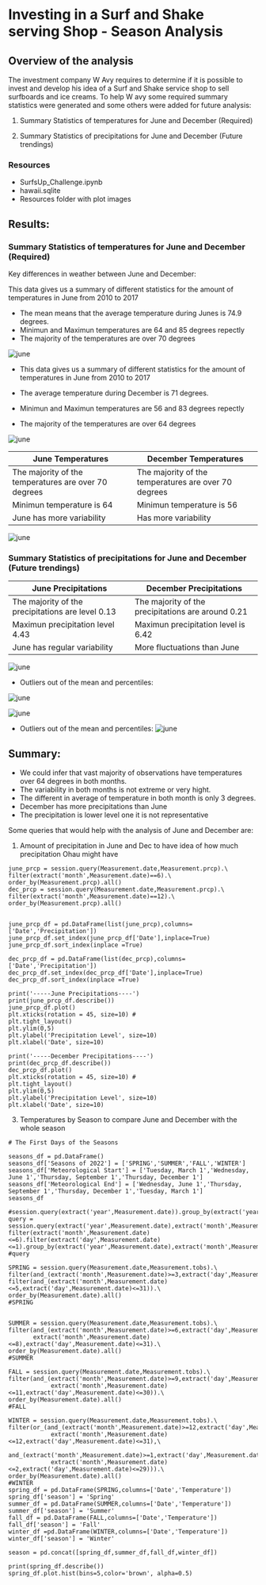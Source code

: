 #  Investing in a Surf and Shake serving Shop - Season Analysis


## Overview of the analysis

The investment company W Avy requires to determine if it is possible to invest and develop his idea of a Surf and Shake service shop to sell surfboards and ice creams. To help W avy some required summary statistics  were generated and some others were added for future analysis:

1. Summary Statistics of temperatures for June and December (Required)


2. Summary Statistics of precipitations for June and December (Future trendings)

### Resources
  * SurfsUp_Challenge.ipynb
  * hawaii.sqlite
  * Resources folder with plot images

## Results: 
### Summary Statistics of temperatures for June and December (Required)

Key differences in weather between June and December:
 

This data gives us a summary of different statistics for the amount of temperatures in June from 2010 to 2017

* The mean means that the average temperature during Junes is 74.9 degrees.
* Minimun and Maximun temperatures are 64 and 85 degrees repectly 
* The majority of the temperatures are over 70 degrees
 
 
 
 
![june](https://github.com/lindaperez/surfs_up/blob/main/Resources/June.png) 

* This data gives us a summary of different statistics for the amount of temperatures in June from 2010 to 2017

* The average temperature during December is 71 degrees.
* Minimun and Maximun temperatures are 56 and 83 degrees repectly 
* The majority of the temperatures are over 64 degrees




![june](https://github.com/lindaperez/surfs_up/blob/main/Resources/december.png)

|June Temperatures | December Temperatures | 
| --------------- | --------------- | 
| The majority of the temperatures are over 70 degrees| The majority of the temperatures are over 70 degrees| 
| Minimun temperature is 64 | Minimun temperature is 56 | 
| June has more variability | Has more variability  | 




![june](https://github.com/lindaperez/surfs_up/blob/main/Resources/bothJuneDec.png) 

### Summary Statistics of precipitations for June and December (Future trendings)


|June Precipitations | December Precipitations | 
| --------------- | --------------- | 
| The majority of the precipitations are level 0.13 | The majority of the precipitations are around 0.21 |
| Maximun precipitation level 4.43 | Maximun precipitation level is 6.42 | 
| June has regular variability | More fluctuations than June | 



![june](https://github.com/lindaperez/surfs_up/blob/main/Resources/jun_pre.png) 

* Outliers out of the mean and percentiles:

 ![june](https://github.com/lindaperez/surfs_up/blob/main/Resources/jun_outliners.png) 

![june](https://github.com/lindaperez/surfs_up/blob/main/Resources/dec_prep.png) 

* Outliers out of the mean and percentiles:
![june](https://github.com/lindaperez/surfs_up/blob/main/Resources/dec_outliers.png) 
 

## Summary: 

* We could infer that vast majority of observations have temperatures over 64 degrees in both months.
* The variability in both months is not extreme or very hight. 
* The different in average of temperature in both month is only 3 degrees. 
* December has more precipitations than June
* The precipitation is lower level one it is not representative

Some queries that would help with the analysis of June and December are:

1. Amount of precipitation in June and Dec to have idea of how much precipitation Ohau might have
```
june_prcp = session.query(Measurement.date,Measurement.prcp).\
filter(extract('month',Measurement.date)==6).\
order_by(Measurement.prcp).all()
dec_prcp = session.query(Measurement.date,Measurement.prcp).\
filter(extract('month',Measurement.date)==12).\
order_by(Measurement.prcp).all()


june_prcp_df = pd.DataFrame(list(june_prcp),columns=['Date','Precipitation'])
june_prcp_df.set_index(june_prcp_df['Date'],inplace=True)
june_prcp_df.sort_index(inplace =True)

dec_prcp_df = pd.DataFrame(list(dec_prcp),columns=['Date','Precipitation'])
dec_prcp_df.set_index(dec_prcp_df['Date'],inplace=True)
dec_prcp_df.sort_index(inplace =True)

print('-----June Precipitations----')
print(june_prcp_df.describe())
june_prcp_df.plot()
plt.xticks(rotation = 45, size=10) #
plt.tight_layout()
plt.ylim(0,5)
plt.ylabel('Precipitation Level', size=10)
plt.xlabel('Date', size=10)

print('-----December Precipitations----')
print(dec_prcp_df.describe())
dec_prcp_df.plot()
plt.xticks(rotation = 45, size=10) #
plt.tight_layout()
plt.ylim(0,5)
plt.ylabel('Precipitation Level', size=10)
plt.xlabel('Date', size=10)

```
3. Temperatures by Season to compare June and December with the whole season

```
# The First Days of the Seasons 

seasons_df = pd.DataFrame()
seasons_df['Seasons of 2022'] = ['SPRING','SUMMER','FALL','WINTER']
seasons_df['Meteorological Start'] = ['Tuesday, March 1','Wednesday, June 1','Thursday, September 1','Thursday, December 1']
seasons_df['Meteorological End'] = ['Wednesday, June 1','Thursday, September 1','Thursday, December 1','Tuesday, March 1']
seasons_df

#session.query(extract('year',Measurement.date)).group_by(extract('year',Measurement.date)).all()
query = session.query(extract('year',Measurement.date),extract('month',Measurement.date),Measurement.tobs).filter(extract('month',Measurement.date)>=3).filter(extract('day',Measurement.date)>=1).\
filter(extract('month',Measurement.date)<=6).filter(extract('day',Measurement.date)<=1).group_by(extract('year',Measurement.date),extract('month',Measurement.date)).order_by(Measurement.date).all()
#query

SPRING = session.query(Measurement.date,Measurement.tobs).\
filter(and_(extract('month',Measurement.date)>=3,extract('day',Measurement.date)>=1)).\
filter(and_(extract('month',Measurement.date)<=5,extract('day',Measurement.date)<=31)).\
order_by(Measurement.date).all()
#SPRING


SUMMER = session.query(Measurement.date,Measurement.tobs).\
filter(and_(extract('month',Measurement.date)>=6,extract('day',Measurement.date)>=1,\
       extract('month',Measurement.date)<=8),extract('day',Measurement.date)<=31).\
order_by(Measurement.date).all()
#SUMMER

FALL = session.query(Measurement.date,Measurement.tobs).\
filter(and_(extract('month',Measurement.date)>=9,extract('day',Measurement.date)>=1,\
            extract('month',Measurement.date)<=11,extract('day',Measurement.date)<=30)).\
order_by(Measurement.date).all()
#FALL

WINTER = session.query(Measurement.date,Measurement.tobs).\
filter(or_(and_(extract('month',Measurement.date)>=12,extract('day',Measurement.date)>=1,\
            extract('month',Measurement.date)<=12,extract('day',Measurement.date)<=31),\
          and_(extract('month',Measurement.date)>=1,extract('day',Measurement.date)>=1,\
            extract('month',Measurement.date)<=2,extract('day',Measurement.date)<=29))).\
order_by(Measurement.date).all()
#WINTER
spring_df = pd.DataFrame(SPRING,columns=['Date','Temperature'])
spring_df['season'] = 'Spring'
summer_df = pd.DataFrame(SUMMER,columns=['Date','Temperature'])
summer_df['season'] = 'Summer'
fall_df = pd.DataFrame(FALL,columns=['Date','Temperature'])
fall_df['season'] = 'Fall'
winter_df =pd.DataFrame(WINTER,columns=['Date','Temperature'])
winter_df['season'] = 'Winter'

season = pd.concat([spring_df,summer_df,fall_df,winter_df])

print(spring_df.describe())
spring_df.plot.hist(bins=5,color='brown', alpha=0.5)

```
